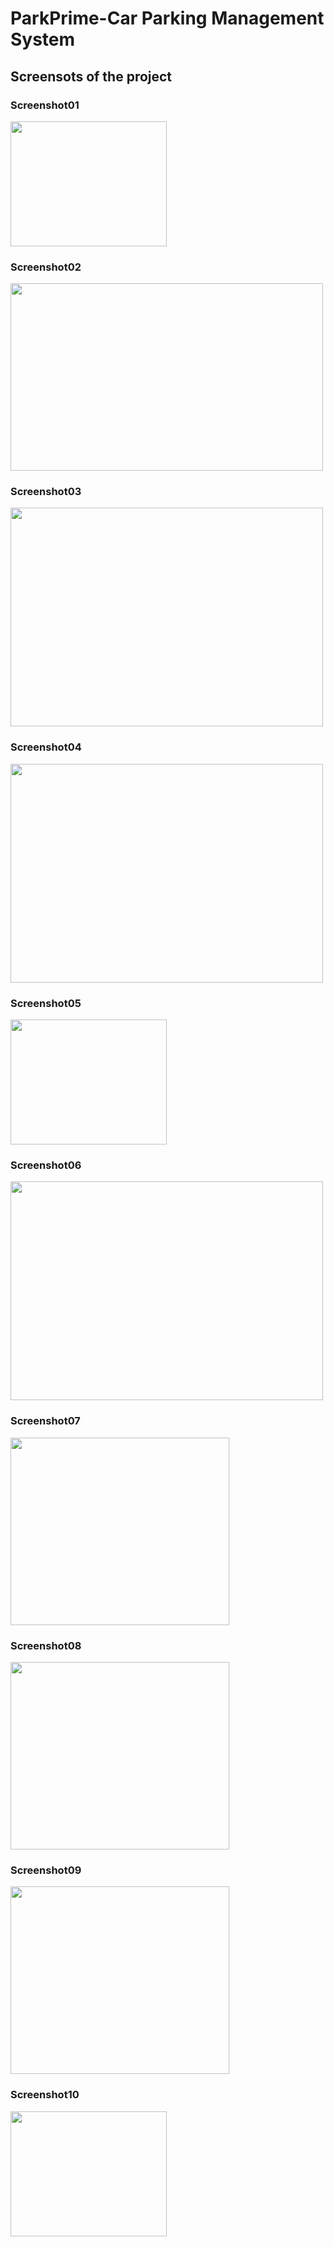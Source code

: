 # ParkPrime-Car Parking Management System

## Screensots of the project

### Screenshot01
<img src="https://user-images.githubusercontent.com/78994799/212466047-21d9f34a-0401-4f08-9c82-d1fce3718454.PNG" width="250" height="200">

### Screenshot02
<img src="https://user-images.githubusercontent.com/78994799/212466090-be2d7edd-d7fd-47a6-af73-d5d913b44ac2.PNG" width="500" height="300">

### Screenshot03
<img src="https://user-images.githubusercontent.com/78994799/212466105-ed9c608d-f2ec-49cc-b288-0114dafef2a3.PNG" width="500" height="350">

### Screenshot04
<img src="https://user-images.githubusercontent.com/78994799/212466124-95465bf4-9ce6-46c1-aa18-33e7278c5a78.PNG" width="500" height="350">

### Screenshot05
<img src="https://user-images.githubusercontent.com/78994799/212466155-70e82edc-b5e0-4309-ab86-24f21970438c.PNG" width="250" height="200">

### Screenshot06
<img src="https://user-images.githubusercontent.com/78994799/212466182-8f4aae10-8b9a-4927-979f-9eac62624b9b.PNG" width="500" height="350">

### Screenshot07
<img src="https://user-images.githubusercontent.com/78994799/212466211-2e74d3ff-be1f-4bb0-90f7-02ea2db5ef3e.PNG" width="350" height="300">

### Screenshot08
<img src="https://user-images.githubusercontent.com/78994799/212466221-f02c0897-ddd6-4e1a-aeb0-ca819f033ea7.PNG" width="350" height="300">

### Screenshot09
<img src="https://user-images.githubusercontent.com/78994799/212466248-11314441-8d91-48f5-93eb-675186d283bb.PNG" width="350" height="300">

### Screenshot10
<img src="https://user-images.githubusercontent.com/78994799/212466259-549cad48-e3c0-4207-a4d1-e858939f4872.PNG" width="250" height="200">
